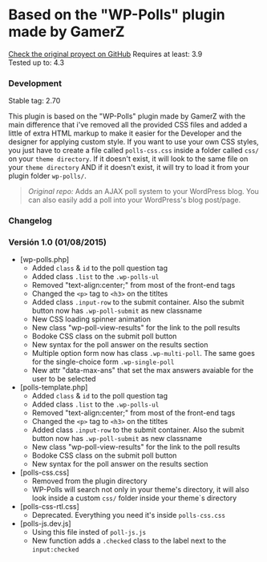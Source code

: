 # Based on the "WP-Polls" plugin made by GamerZ

[Check the original proyect on GitHub](https://github.com/lesterchan/wp-polls "https://github.com/lesterchan/wp-polls")
Requires at least: 3.9  
Tested up to: 4.3  
### Development
Stable tag: 2.70  

This plugin is based on the "WP-Polls" plugin made by GamerZ with the main difference that i've removed all the provided CSS files and added a little of extra HTML markup to make it easier for the Developer and the designer for applying custom style.<a href=""></a>
If you want to use your own CSS styles, you just have to create a file called `polls-css.css` inside a folder called `css/` on your `theme directory`. If it doesn't exist, it will look to the same file on your `theme directory` AND if it doesn't exist, it will try to load it from your plugin folder `wp-polls/`.

> *Original repo:*
> Adds an AJAX poll system to your WordPress blog. You can also easily add a poll into your WordPress's blog post/page.

### Changelog

### Versión 1.0 (01/08/2015)
* [wp-polls.php]
	* Added `class` & `id` to the poll question tag
	* Added class `.list` to the `.wp-polls-ul`
	* Removed "text-align:center;" from most of the front-end tags
	* Changed the `<p>` tag to `<h3>` on the titltes
	* Added class `.input-row` to the submit container. Also the submit button now has `.wp-poll-submit` as new classname
	* New CSS loading spinner animation
	* New class "wp-poll-view-results" for the link to the poll results
	* Bodoke CSS class on the submit poll button
	* New syntax for the poll answer on the results section
	* Multiple option form now has class `.wp-multi-poll`. The same goes for the single-choice form `.wp-single-poll`
	* New attr "data-max-ans" that set the max answers avaiable for the user to be selected
* [polls-template.php]
	* Added `class` & `id` to the poll question tag
	* Added class `.list` to the `.wp-polls-ul`
	* Removed "text-align:center;" from most of the front-end tags
	* Changed the `<p>` tag to `<h3>` on the titltes
	* Added class `.input-row` to the submit container. Also the submit button now has `.wp-poll-submit` as new classname
	* New class "wp-poll-view-results" for the link to the poll results
	* Bodoke CSS class on the submit poll button
	* New syntax for the poll answer on the results section
* [polls-css.css]
	* Removed from the plugin directory
	* WP-Polls will search not only in your theme's directory, it will also look inside a custom `css/` folder inside your theme`s directory
* [polls-css-rtl.css]
	* Deprecated. Everything you need it's inside `polls-css.css`
* [polls-js.dev.js]
	* Using this file insted of `poll-js.js`
	* New function adds a `.checked` class to the label next to the `input:checked`